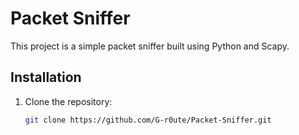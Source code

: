 # Packet Sniffer

This project is a simple packet sniffer built using Python and Scapy.

## Installation

1. Clone the repository:
   ```bash
   git clone https://github.com/G-r0ute/Packet-Sniffer.git
